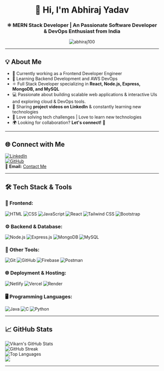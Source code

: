 <h1 align="center">👋 Hi, I'm <strong>Abhiraj Yadav</strong></h1>
<h3 align="center">⚛️ MERN Stack Developer | An Passionate Software Developer & DevOps Enthusiast from India</h3>
<p align="center">
  <img
    src="https://komarev.com/ghpvc/?username=abhiraj100&label=Profile%20views&color=0e75b6&style=flat"
    alt="abhiraj100"
  />
</p>

---

## 💡 About Me

- 🎯 Currently working as a Frontend Developer Engineer
- 🌱 Learning Backend Development and AWS DevOps
- ⚛️ Full Stack Developer specializing in **React, Node.js, Express, MongoDB, and MySQL**
- 💻 Passionate about building scalable web  applications & interactive UIs and exploring cloud & DevOps tools.
- 🚀 Sharing **project videos on LinkedIn** & constantly learning new technologies
- 🔐 Love solving tech challenges | Love to learn new technologies
- 🌍 Looking for collaboration? **Let's connect!** 🚀

---

## 🌐 **Connect with Me**

[![LinkedIn](https://img.shields.io/badge/LinkedIn-0077B5?style=for-the-badge&logo=linkedin&logoColor=white)](https://www.linkedin.com/in/abhiraj-yadav-86a232215/)  
[![GitHub](https://img.shields.io/badge/GitHub-181717?style=for-the-badge&logo=github&logoColor=white)](https://github.com/abhiraj100)  
📧 **Email:** [Contact Me](mailto:abhirajyadav303@gmail.com)

---

## 🛠 **Tech Stack & Tools**

### 🎨 Frontend:

![HTML](https://img.shields.io/badge/HTML5-E34F26?style=for-the-badge&logo=html5&logoColor=white)
![CSS](https://img.shields.io/badge/CSS3-1572B6?style=for-the-badge&logo=css3&logoColor=white)
![JavaScript](https://img.shields.io/badge/JavaScript-F7DF1E?style=for-the-badge&logo=javascript&logoColor=black)
![React](https://img.shields.io/badge/React-20232A?style=for-the-badge&logo=react&logoColor=61DAFB)
![Tailwind CSS](https://img.shields.io/badge/TailwindCSS-38B2AC?style=for-the-badge&logo=tailwind-css&logoColor=white)
![Bootstrap](https://img.shields.io/badge/Bootstrap-7952B3?style=for-the-badge&logo=bootstrap&logoColor=white)

### ⚙️ Backend & Database:

![Node.js](https://img.shields.io/badge/Node.js-339933?style=for-the-badge&logo=node.js&logoColor=white)
![Express.js](https://img.shields.io/badge/Express.js-000000?style=for-the-badge&logo=express&logoColor=white)
![MongoDB](https://img.shields.io/badge/MongoDB-4EA94B?style=for-the-badge&logo=mongodb&logoColor=white)
![MySQL](https://img.shields.io/badge/MySQL-4479A1?style=for-the-badge&logo=mysql&logoColor=white)

### 🚀 Other Tools:

![Git](https://img.shields.io/badge/Git-F05032?style=for-the-badge&logo=git&logoColor=white)
![GitHub](https://img.shields.io/badge/GitHub-181717?style=for-the-badge&logo=github&logoColor=white)
![Firebase](https://img.shields.io/badge/Firebase-FFCA28?style=for-the-badge&logo=firebase&logoColor=black)
![Postman](https://img.shields.io/badge/Postman-FF6C37?style=for-the-badge&logo=postman&logoColor=white)

### 🌐 Deployment & Hosting:

![Netlify](https://img.shields.io/badge/Netlify-00C7B7?style=for-the-badge&logo=netlify&logoColor=white)
![Vercel](https://img.shields.io/badge/Vercel-000000?style=for-the-badge&logo=vercel&logoColor=white)
![Render](https://img.shields.io/badge/Render-46E3B7?style=for-the-badge&logo=render&logoColor=white)

### 🖥️ Programming Languages:

![Java](https://img.shields.io/badge/Java-007396?style=for-the-badge&logo=java&logoColor=white)
![C](https://img.shields.io/badge/C-00599C?style=for-the-badge&logo=c&logoColor=white)
![Python](https://img.shields.io/badge/Python-3776AB?style=for-the-badge&logo=python&logoColor=white)

---

## 📈 **GitHub Stats**

![Vikarn's GitHub Stats](https://github-readme-stats.vercel.app/api?username=abhiraj100&show_icons=true&theme=react)  
![GitHub Streak](https://github-readme-streak-stats.herokuapp.com/?user=abhiraj100&theme=react)  
![Top Languages](https://github-readme-stats.vercel.app/api/top-langs/?username=abhiraj100&layout=compact&theme=react)  
<img src="https://github-readme-activity-graph.vercel.app/graph?username=abhiraj100&theme=react" width="auto" height="auto">

---
